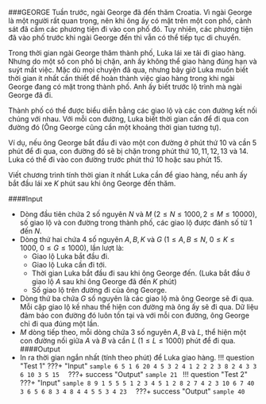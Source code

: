 ###GEORGE
Tuần trước, ngài George đã đến thăm Croatia. Vì ngài George là một người rất quan trọng, nên khi ông ấy có mặt trên một con phố, cảnh sát đã cấm các phương tiện đi vào con phố đó. Tuy nhiên, các phương tiện đã vào phố trước khi ngài George đến thì vẫn có thể tiếp tục di chuyển.

Trong thời gian ngài George thăm thành phố, Luka lái xe tải đi giao hàng. Nhưng do một số con phố bị chặn, anh ấy không thể giao hàng đúng hạn và suýt mất việc. Mặc dù mọi chuyện đã qua, nhưng bây giờ Luka muốn biết thời gian ít nhất cần thiết để hoàn thành việc giao hàng trong khi ngài George đang có mặt trong thành phố. Anh ấy biết trước lộ trình mà ngài George đã đi.

Thành phố có thể được biểu diễn bằng các giao lộ và các con đường kết nối chúng với nhau. Với mỗi con đường, Luka biết thời gian cần để đi qua con đường đó (Ông George cũng cần một khoảng thời gian tương tự).

Ví dụ, nếu ông George bắt đầu đi vào một con đường ở phút thứ $10$ và cần $5$ phút để đi qua, con đường đó sẽ bị chặn trong phút thứ $10, 11, 12, 13$ và $14$. Luka có thể đi vào con đường trước phút thứ $10$ hoặc sau phút $15$.

Viết chương trình tính thời gian ít nhất Luka cần để giao hàng, nếu anh ấy bắt đầu lái xe $K$ phút sau khi ông George đến thăm.

####Input
 - Dòng đầu tiên chứa $2$ số nguyên $N$ và $M$ $(2 \leq N \leq 1000, 2 \leq M \leq 10000)$, số giao lộ và con đường trong thành phố, các giao lộ được đánh số từ $1$ đến $N$.
 - Dòng thứ hai chứa $4$ số nguyên $A, B, K$ và $G$ $(1 \leq A,B \leq N,\ 0 \leq K \leq 1000,\ 0 \leq G \leq 1000)$, lần lượt là:
     - Giao lộ Luka bắt đầu đi.
     - Giao lộ Luka cần đi tới.
     - Thời gian Luka bắt đầu đi sau khi ông George đến. (Luka bắt đầu ở giao lộ $A$ sau khi ông George đã đến $K$ phút)
     - Số giao lộ trên đường đi của ông George.
 - Dòng thứ ba chứa $G$ số nguyên là các giao lộ mà ông George sẽ đi qua. Mỗi cặp giao lộ kề nhau thể hiện con đường mà ông ấy sẽ đi qua. Dữ liệu đảm bảo con đường đó luôn tồn tại và với mỗi con đường, ông George chỉ đi qua đúng một lần.
 - $M$ dòng tiếp theo, mỗi dòng chứa $3$ số nguyên $A, B$ và $L$, thể hiện một con đường nối giữa $A$ và $B$ và cần $L\ (1 \leq L \leq 1000)$ phút để đi qua.
####Output
 - In ra thời gian ngắn nhất (tính theo phút) để Luka giao hàng.
!!! question "Test 1"
    ???+ "Input"
        ```sample
        6 5
        1 6 20 4
        5 3 2 4
        1 2 2
        2 3 8
        2 4 3
        3 6 10
        3 5 15 
        ```
    ???+ success "Output"
        ```sample
        21
        ```
!!! question "Test 2"
    ???+ "Input"
        ```sample
        8 9
        1 5 5 5
        1 2 3 4 5
        1 2 8
        2 7 4
        2 3 10
        6 7 40
        3 6 5
        6 8 3
        4 8 4
        4 5 5
        3 4 23 
        ```
    ???+ success "Output"
        ```sample
        40
        ```